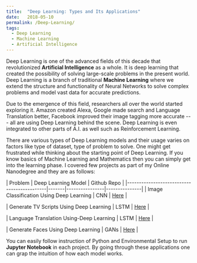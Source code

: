 ```yaml
---
title:  "Deep Learning: Types and Its Applications"
date:   2018-05-10 
permalink: /Deep-Learning/
tags:
  - Deep Learning
  - Machine Learning
  - Artificial Intelligence
---
```


Deep Learning is one of the advanced fields of this decade that revolutionized **Artificial Intelligence** as a whole. It is deep learning that created the possibility of solving large-scale problems in the present world. Deep Learning is a branch of traditional **Machine Learning** where we extend the structure and functionality of Neural Networks to solve complex problems and model vast data for accurate predictions.  

Due to the emergence of this field, researchers all over the world started exploring it. Amazon created Alexa, Google made search and Language Translation better, Facebook improved their image tagging more accurate --- all are using Deep Learning behind the scene. Deep Learning is even integrated to other parts of A.I. as well such as Reinforcement Learning.


There are various types of Deep Learning models and their usage varies on factors like type of dataset, type of problem to solve. One might get frustrated while thinking about the starting point of Deep Learning. If you know basics of Machine Learning and Mathematics then you can simply get into the learning phase. I covered few projects as part of my Online Nanodegree and they are as follows:


| Problem                                    | Deep Learning Model | Github Repo      |
|--------------------------------------------|-------|----------------|---------------|
| Image Classification Using Deep Learning   | CNN   | [Here](https://github.com/AizazSharif/P2-Image-Classification-Using-Deep-Learning-CNN)  |

| Generate TV Scripts Using Deep Learning    | LSTM  | [Here](https://github.com/AizazSharif/P3-Generate-TV-Scripts-Using-Deep-Learning-LSTM)  |

| Language Translation Using-Deep Learning   | LSTM  | [Here](https://github.com/AizazSharif/P4-DLND-Language-Translation-Using-Deep-Learning-LSTM) |

| Generate Faces Using Deep Learning         | GANs  | [Here](https://github.com/AizazSharif/P5-DLND-Generate-Faces-Using-Deep-Learning-GAN) |



You can easily follow instruction of Python and Environmental Setup to run **Jupyter Notebook** in each project. By going through these applications one can grap the intuition of how each model works. 
